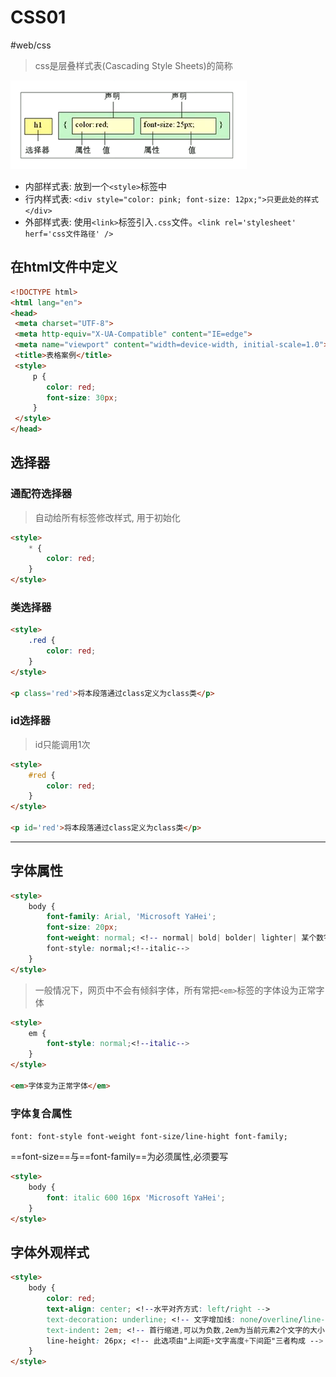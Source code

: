 # CSS01

#web/css


> css是层叠样式表(Cascading Style Sheets)的简称

![css简介](./images/02-css-01-01.png)

- 内部样式表: 放到一个`<style>`标签中
- 行内样式表: `<div style="color: pink; font-size: 12px;">只更此处的样式</div>`
- 外部样式表: 使用`<link>`标签引入`.css`文件。`<link rel='stylesheet' herf='css文件路径' />`

## 在html文件中定义

```html
<!DOCTYPE html>
<html lang="en">
<head>
 <meta charset="UTF-8">
 <meta http-equiv="X-UA-Compatible" content="IE=edge">
 <meta name="viewport" content="width=device-width, initial-scale=1.0">
 <title>表格案例</title>
 <style>
	 p {
	 	color: red;
		font-size: 30px;
	 }
 </style>
</head>
```

## 选择器

### 通配符选择器
> 自动给所有标签修改样式, 用于初始化

```html
<style>
	* {
		color: red;
	}
</style>
```

### 类选择器

```html
<style>
	.red {
		color: red;
	}
</style>

<p class='red'>将本段落通过class定义为class类</p>
```

### id选择器

> id只能调用1次

```html
<style>
	#red {
		color: red;
	}
</style>

<p id='red'>将本段落通过class定义为class类</p>
```

---

## 字体属性

```html
<style>
	body {
		font-family: Arial, 'Microsoft YaHei';
		font-size: 20px;
		font-weight: normal; <!-- normal| bold| bolder| lighter| 某个数字-->
		font-style: normal;<!--italic-->
	}
</style>
```

> 一般情况下，网页中不会有倾斜字体，所有常把`<em>`标签的字体设为正常字体

```html
<style>
	em {
		font-style: normal;<!--italic-->
	}
</style>

<em>字体变为正常字体</em>
```

### 字体复合属性

`font: font-style font-weight font-size/line-hight font-family;`

==font-size==与==font-family==为必须属性,必须要写

```html
<style>
	body {
		font: italic 600 16px 'Microsoft YaHei';
	}
</style>
```

## 字体外观样式

```html
<style>
	body {
		color: red;
		text-align: center; <!--水平对齐方式: left/right -->
		text-decoration: underline; <!-- 文字增加线: none/overline/line-through -->
		text-indent: 2em; <!-- 首行缩进,可以为负数,2em为当前元素2个文字的大小 -->
		line-height: 26px; <!-- 此选项由"上间距+文字高度+下间距"三者构成 -->
	}
</style>
```

